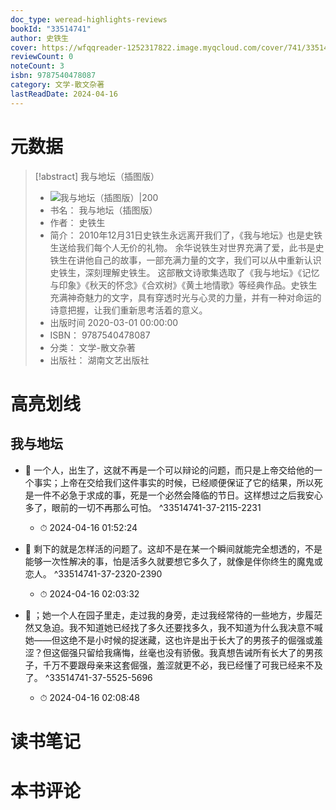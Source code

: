 ```yaml
---
doc_type: weread-highlights-reviews
bookId: "33514741"
author: 史铁生
cover: https://wfqqreader-1252317822.image.myqcloud.com/cover/741/33514741/t7_33514741.jpg
reviewCount: 0
noteCount: 3
isbn: 9787540478087
category: 文学-散文杂著
lastReadDate: 2024-04-16
---
```

# 元数据
> [!abstract] 我与地坛（插图版）
> - ![ 我与地坛（插图版）|200](https://wfqqreader-1252317822.image.myqcloud.com/cover/741/33514741/t7_33514741.jpg)
> - 书名： 我与地坛（插图版）
> - 作者： 史铁生
> - 简介： 2010年12月31日史铁生永远离开我们了，《我与地坛》也是史铁生送给我们每个人无价的礼物。
余华说铁生对世界充满了爱，此书是史铁生在讲他自己的故事，一部充满力量的文字，我们可以从中重新认识史铁生，深刻理解史铁生。
这部散文诗歌集选取了《我与地坛》《记忆与印象》《秋天的怀念》《合欢树》《黄土地情歌》等经典作品。史铁生充满神奇魅力的文字，具有穿透时光与心灵的力量，并有一种对命运的诗意把握，让我们重新思考活着的意义。
> - 出版时间 2020-03-01 00:00:00
> - ISBN： 9787540478087
> - 分类： 文学-散文杂著
> - 出版社： 湖南文艺出版社

# 高亮划线

## 我与地坛


- 📌 一个人，出生了，这就不再是一个可以辩论的问题，而只是上帝交给他的一个事实；上帝在交给我们这件事实的时候，已经顺便保证了它的结果，所以死是一件不必急于求成的事，死是一个必然会降临的节日。这样想过之后我安心多了，眼前的一切不再那么可怕。 ^33514741-37-2115-2231
    - ⏱ 2024-04-16 01:52:24 

- 📌 剩下的就是怎样活的问题了。这却不是在某一个瞬间就能完全想透的，不是能够一次性解决的事，怕是活多久就要想它多久了，就像是伴你终生的魔鬼或恋人。 ^33514741-37-2320-2390
    - ⏱ 2024-04-16 02:03:32 

- 📌 ；她一个人在园子里走，走过我的身旁，走过我经常待的一些地方，步履茫然又急迫。我不知道她已经找了多久还要找多久，我不知道为什么我决意不喊她——但这绝不是小时候的捉迷藏，这也许是出于长大了的男孩子的倔强或羞涩？但这倔强只留给我痛悔，丝毫也没有骄傲。我真想告诫所有长大了的男孩子，千万不要跟母亲来这套倔强，羞涩就更不必，我已经懂了可我已经来不及了。 ^33514741-37-5525-5696
    - ⏱ 2024-04-16 02:08:48 
# 读书笔记

# 本书评论
